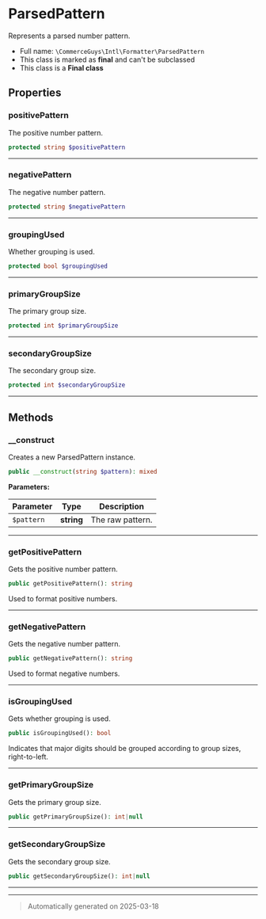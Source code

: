 
# ParsedPattern

Represents a parsed number pattern.



* Full name: `\CommerceGuys\Intl\Formatter\ParsedPattern`
* This class is marked as **final** and can't be subclassed
* This class is a **Final class**



## Properties


### positivePattern

The positive number pattern.

```php
protected string $positivePattern
```






***

### negativePattern

The negative number pattern.

```php
protected string $negativePattern
```






***

### groupingUsed

Whether grouping is used.

```php
protected bool $groupingUsed
```






***

### primaryGroupSize

The primary group size.

```php
protected int $primaryGroupSize
```






***

### secondaryGroupSize

The secondary group size.

```php
protected int $secondaryGroupSize
```






***

## Methods


### __construct

Creates a new ParsedPattern instance.

```php
public __construct(string $pattern): mixed
```








**Parameters:**

| Parameter | Type | Description |
|-----------|------|-------------|
| `$pattern` | **string** | The raw pattern. |





***

### getPositivePattern

Gets the positive number pattern.

```php
public getPositivePattern(): string
```

Used to format positive numbers.










***

### getNegativePattern

Gets the negative number pattern.

```php
public getNegativePattern(): string
```

Used to format negative numbers.










***

### isGroupingUsed

Gets whether grouping is used.

```php
public isGroupingUsed(): bool
```

Indicates that major digits should be grouped according to
group sizes, right-to-left.










***

### getPrimaryGroupSize

Gets the primary group size.

```php
public getPrimaryGroupSize(): int|null
```












***

### getSecondaryGroupSize

Gets the secondary group size.

```php
public getSecondaryGroupSize(): int|null
```












***


***
> Automatically generated on 2025-03-18
